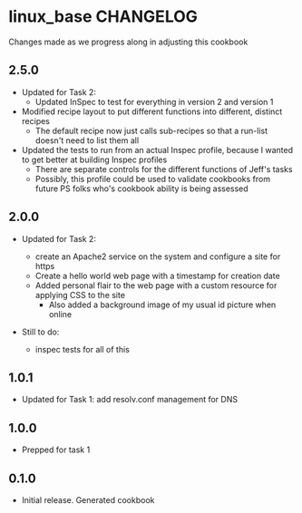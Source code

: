 # linux_base CHANGELOG

Changes made as we progress along in adjusting this cookbook

## 2.5.0

- Updated for Task 2:
  - Updated InSpec to test for everything in version 2 and version 1
- Modified recipe layout to put different functions into different, distinct recipes
  - The default recipe now just calls sub-recipes so that a run-list doesn't need to list them all
- Updated the tests to run from an actual Inspec profile, because I wanted to get better at building Inspec profiles
  - There are separate controls for the different functions of Jeff's tasks
  - Possibly, this profile could be used to validate cookbooks from future PS folks who's cookbook ability is being assessed

## 2.0.0

- Updated for Task 2:
  - create an Apache2 service on the system and configure a site for https
  - Create a hello world web page with a timestamp for creation date
  - Added personal flair to the web page with a custom resource for applying CSS to the site
    - Also added a background image of my usual id picture when online

- Still to do:
  - inspec tests for all of this

## 1.0.1

- Updated for Task 1: add resolv.conf management for DNS

## 1.0.0

- Prepped for task 1

## 0.1.0

- Initial release. Generated cookbook
